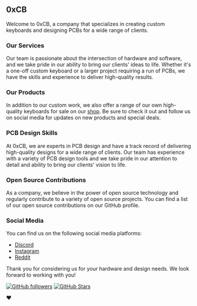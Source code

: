 ## 0xCB

Welcome to 0xCB, a company that specializes in creating custom keyboards and designing PCBs for a wide range of clients.

### Our Services

Our team is passionate about the intersection of hardware and software, and we take pride in our ability to bring our clients' ideas to life. Whether it's a one-off custom keyboard or a larger project requiring a run of PCBs, we have the skills and experience to deliver high-quality results.

### Our Products

In addition to our custom work, we also offer a range of our own high-quality keyboards for sale on our [shop](https://keeb.supply/). Be sure to check it out and follow us on social media for updates on new products and special deals.

### PCB Design Skills

At 0xCB, we are experts in PCB design and have a track record of delivering high-quality designs for a wide range of clients. Our team has experience with a variety of PCB design tools and we take pride in our attention to detail and ability to bring our clients' vision to life.

### Open Source Contributions

As a company, we believe in the power of open source technology and regularly contribute to a variety of open source projects. You can find a list of our open source contributions on our GitHub profile.

### Social Media

You can find us on the following social media platforms:

- [Discord](https://discord.gg/WpmFC2NRWV)
- [Instagram](https://www.instagram.com/keeb.supply/)
- [Reddit](https://www.reddit.com/user/Keeb_Supply)

Thank you for considering us for your hardware and design needs. We look forward to working with you!

[![GitHub followers](https://img.shields.io/github/followers/0xCB-dev.svg?style=social&label=Follow)](https://github.com/0xCB-dev) [![GitHub Stars](https://img.shields.io/github/stars/0xCB-dev.svg?style=social&label=Stars)](https://github.com/0xCB-dev)

:heart:
